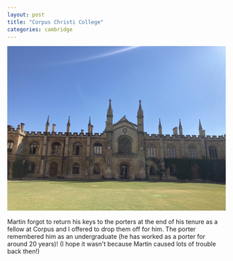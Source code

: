 ```yaml
---
layout: post
title: "Corpus Christi College"
categories: cambridge
---
```

<img src="/images/2022-08-08.jpg" alt="Corpus Christi College" class="center">

Martin forgot to return his keys to the porters at the end of his tenure as a fellow at Corpus and I offered to drop them off for him. The porter remembered him as an undergraduate (he has worked as a porter for around 20 years)! (I hope it wasn't because Martin caused lots of trouble back then!)
